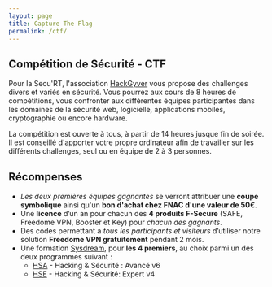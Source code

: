 ```yaml
---
layout: page
title: Capture The Flag
permalink: /ctf/
---
```


## Compétition de Sécurité - CTF

Pour la Secu'RT, l'association [HackGyver]( http://hackgyver.fr ) vous propose des challenges divers et variés en
sécurité. Vous pourrez aux cours de 8 heures de compétitions, vous confronter aux différentes équipes participantes
dans les domaines de la sécurité web, logicielle, applications mobiles, cryptographie ou encore hardware.

La compétition est ouverte à tous, à partir de 14 heures jusque fin de soirée. Il est conseillé d'apporter votre propre
ordinateur afin de travailler sur les différents challenges, seul ou en équipe de 2 à 3 personnes.

Récompenses
-----------

* *Les deux premières équipes gagnantes* se verront attribuer une **coupe symbolique** ainsi qu'un **bon d'achat chez FNAC d'une valeur de 50€**.
* Une **licence** d’un an pour chacun des **4 produits F-Secure** (SAFE, Freedome VPN, Booster et Key) pour *chacun des gagnants*.
* Des codes permettant à *tous les participants et visiteurs* d’utiliser notre solution **Freedome VPN gratuitement** pendant 2 mois.
* Une formation [Sysdream](https://www.sysdream.com), pour **les 4 premiers**, au choix parmi un des deux programmes suivant : 
	* [HSA](https://www.sysdream.com/formations/securite-offensive-ethical-hacking/hacking-securite-avance-v6/) - Hacking & Sécurité : Avancé v6
	* [HSE](https://www.sysdream.com/formations/securite-offensive-ethical-hacking/hacking-securite-expert-v4/) - Hacking & Sécurité: Expert v4